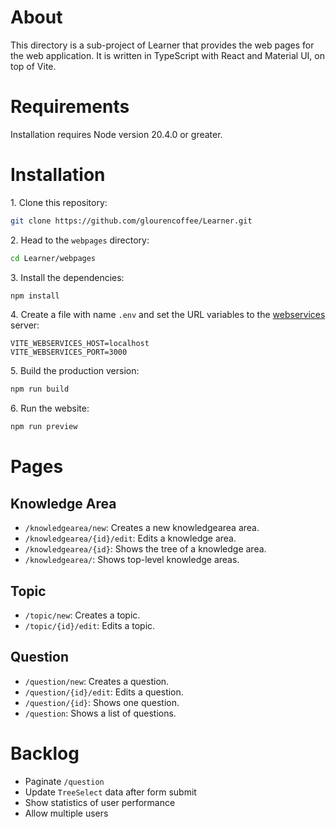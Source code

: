 # About

This directory is a sub-project of Learner that provides the web pages for the web application. It is written in TypeScript with React and Material UI, on top of Vite.

# Requirements

Installation requires Node version 20.4.0 or greater.

# Installation

1\. Clone this repository:

```bash
git clone https://github.com/glourencoffee/Learner.git
```

2\. Head to the `webpages` directory:

```bash
cd Learner/webpages
```

3\. Install the dependencies:

```bash
npm install
```

4\. Create a file with name `.env` and set the URL variables to the [webservices](https://github.com/glourencoffee/Learner/tree/main/webservices) server:

```
VITE_WEBSERVICES_HOST=localhost
VITE_WEBSERVICES_PORT=3000
```

5\. Build the production version:

```bash
npm run build
```

6\. Run the website:

```bash
npm run preview
```

# Pages

## Knowledge Area
  - `/knowledgearea/new`: Creates a new knowledgearea area.
  - `/knowledgearea/{id}/edit`: Edits a knowledge area.
  - `/knowledgearea/{id}`: Shows the tree of a knowledge area.
  - `/knowledgearea/`: Shows top-level knowledge areas.

## Topic
  - `/topic/new`: Creates a topic.
  - `/topic/{id}/edit`: Edits a topic.

## Question
  - `/question/new`: Creates a question.
  - `/question/{id}/edit`: Edits a question.
  - `/question/{id}`: Shows one question.
  - `/question`: Shows a list of questions.

# Backlog

- Paginate `/question`
- Update `TreeSelect` data after form submit
- Show statistics of user performance
- Allow multiple users